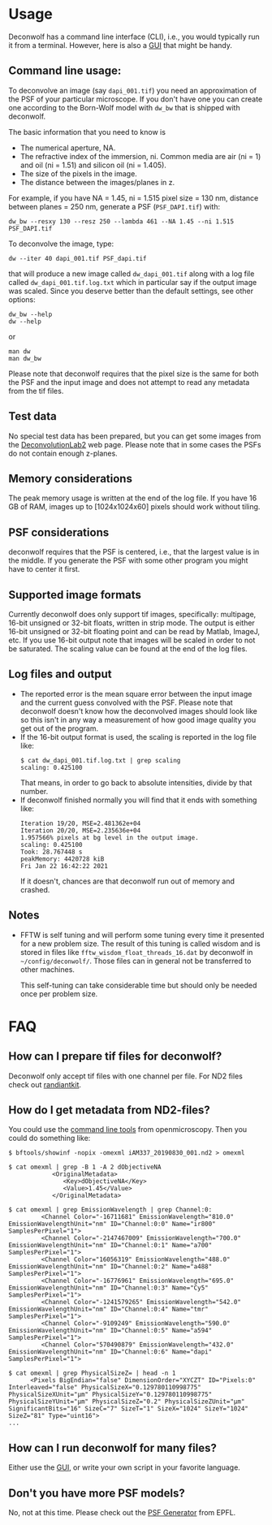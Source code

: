# Usage
Deconwolf has a command line interface (CLI), i.e., you would typically run
it from a terminal. However, here is also a
[GUI](https://github.com/elgw/deconwolf-gui) that might be handy.

## Command line usage:
To deconvolve an image (say `dapi_001.tif`) you need an approximation of
the PSF of your particular microscope. If you don't
have one you can create one according to the Born-Wolf model
with `dw_bw` that is shipped with deconwolf.

The basic information that you need to know is
 * The numerical aperture, NA.
 * The refractive index of the immersion, ni. Common media are air (ni = 1)
   and oil (ni = 1.51) and silicon oil (ni = 1.405).
 * The size of the pixels in the image.
 * The distance between the images/planes in z.

For example, if you have NA = 1.45, ni = 1.515 pixel size = 130 nm,
distance between planes = 250 nm, generate a PSF (`PSF_DAPI.tif`) with:

``` shell
dw_bw --resxy 130 --resz 250 --lambda 461 --NA 1.45 --ni 1.515 PSF_DAPI.tif
```

To deconvolve the image, type:

``` shell
dw --iter 40 dapi_001.tif PSF_dapi.tif
```

that will produce a new image called `dw_dapi_001.tif` along with
a log file
called `dw_dapi_001.tif.log.txt` which in particular say if the output
image was scaled. Since you deserve better than the
default settings, see other options:

``` shell
dw_bw --help
dw --help
```
or

``` shell
man dw
man dw_bw
```

Please note that deconwolf requires that the pixel size is the same for
both the PSF and the input image and does not attempt to read any metadata
from the tif files.

## Test data
No special test data has been prepared, but you can get some images from the [DeconvolutionLab2](http://bigwww.epfl.ch/deconvolution/deconvolutionlab2/) web page. Please note that in some cases the PSFs do not contain enough z-planes.

## Memory considerations
The peak memory usage is written at the end of the log file. If you have 16
GB of RAM, images up to [1024x1024x60] pixels should work without tiling.

## PSF considerations
deconwolf requires that the PSF is centered, i.e.,
that the largest value is in the middle.
If you generate the PSF with some
other program you might have to center it first.


## Supported image formats
Currently deconwolf does only support tif images,
specifically: multipage, 16-bit unsigned or 32-bit floats,
written in strip mode. The output is either 16-bit unsigned or 32-bit
floating point and can be read by Matlab, ImageJ, etc.
If you use 16-bit output note that images will be scaled in order to not be
saturated. The scaling value can be found at the end of the log files.

## Log files and output
 * The reported error is the mean square error between the input image
   and the current guess convolved with the PSF. Please note that deconwolf
   doesn't know how the deconvolved images should look like so this isn't
   in any way a measurement of how good image quality you get out of the
   program.
 * If the 16-bit output format is used, the scaling is reported in the
   log file like:
   ```
   $ cat dw_dapi_001.tif.log.txt | grep scaling
   scaling: 0.425100
   ```
   That means, in order to go back to absolute intensities, divide by
   that number.
 * If deconwolf finished normally you will find that it ends with something
   like:
   ```
   Iteration 19/20, MSE=2.481362e+04
   Iteration 20/20, MSE=2.235636e+04
   1.957566% pixels at bg level in the output image.
   scaling: 0.425100
   Took: 28.767448 s
   peakMemory: 4420728 kiB
   Fri Jan 22 16:42:22 2021
   ```
   If it doesn't, chances are that deconwolf run out of memory and crashed.

## Notes
 * FFTW is self tuning and will perform some tuning every time it
   presented for a new problem size. The result of this tuning is called
   wisdom and is stored in files like `fftw_wisdom_float_threads_16.dat`
   by deconwolf in `~/config/deconwolf/`. Those files can in general
   not be transferred to other machines.

   This self-tuning can take considerable time but should only be needed
   once per problem size.

# FAQ

## How can I prepare tif files for deconwolf?
Deconwolf only accept tif files with one channel per file. For ND2 files
check out [randiantkit](https://github.com/ggirelli/radiantkit).

## How do I get metadata from ND2-files?
You could use the
[command line tools](https://www.openmicroscopy.org/bio-formats/downloads/) from
openmicroscopy. Then you could do something like:

```
$ bftools/showinf -nopix -omexml iAM337_20190830_001.nd2 > omexml

$ cat omexml | grep -B 1 -A 2 dObjectiveNA
            <OriginalMetadata>
               <Key>dObjectiveNA</Key>
               <Value>1.45</Value>
            </OriginalMetadata>

$ cat omexml | grep EmissionWavelength | grep Channel:0:
         <Channel Color="-16711681" EmissionWavelength="810.0" EmissionWavelengthUnit="nm" ID="Channel:0:0" Name="ir800" SamplesPerPixel="1">
         <Channel Color="-2147467009" EmissionWavelength="700.0" EmissionWavelengthUnit="nm" ID="Channel:0:1" Name="a700" SamplesPerPixel="1">
         <Channel Color="16056319" EmissionWavelength="488.0" EmissionWavelengthUnit="nm" ID="Channel:0:2" Name="a488" SamplesPerPixel="1">
         <Channel Color="-16776961" EmissionWavelength="695.0" EmissionWavelengthUnit="nm" ID="Channel:0:3" Name="Cy5" SamplesPerPixel="1">
         <Channel Color="-1241579265" EmissionWavelength="542.0" EmissionWavelengthUnit="nm" ID="Channel:0:4" Name="tmr" SamplesPerPixel="1">
         <Channel Color="-9109249" EmissionWavelength="590.0" EmissionWavelengthUnit="nm" ID="Channel:0:5" Name="a594" SamplesPerPixel="1">
         <Channel Color="570490879" EmissionWavelength="432.0" EmissionWavelengthUnit="nm" ID="Channel:0:6" Name="dapi" SamplesPerPixel="1">

$ cat omexml | grep PhysicalSizeZ= | head -n 1
      <Pixels BigEndian="false" DimensionOrder="XYCZT" ID="Pixels:0" Interleaved="false" PhysicalSizeX="0.129780110998775" PhysicalSizeXUnit="µm" PhysicalSizeY="0.129780110998775" PhysicalSizeYUnit="µm" PhysicalSizeZ="0.2" PhysicalSizeZUnit="µm" SignificantBits="16" SizeC="7" SizeT="1" SizeX="1024" SizeY="1024" SizeZ="81" Type="uint16">
...
```

## How can I run deconwolf for many files?
Either use the [GUI](https://github.com/elgw/deconwolf-gui), or write your own
script in your favorite language.

## Don't you have more PSF models?
No, not at this time. Please check out the
[PSF Generator](http://bigwww.epfl.ch/algorithms/psfgenerator/) from EPFL.
